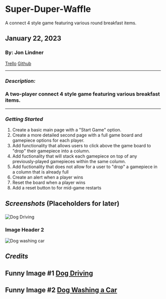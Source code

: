 # Super-Duper-Waffle
A connect 4 style game featuring various round breakfast items. 

## January 22, 2023
### By: Jon Lindner 
[Trello](https://trello.com/b/rVsfNxfU/super-duper-waffle)
[Github](https://github.com/jonclindner/Super-Duper-Waffle)

***
### ***Description:***
### A two-player connect 4 style game featuring various breakfast items. 
***
### ***Getting Started***
1. Create a basic main page with a "Start Game" option.
2. Create a more detailed second page with a full game board and gamepiece options for each player. 
3. Add functionality that allows users to click above the game board to "drop" their gamepiece into a column. 
4. Add fuctionality that will stack each gamepiece on top of any previously-played gamepieces within the same column. 
5. Add fuctionality that does not allow for a user to "drop" a gamepiece in a column that is already full
6. Create an alert when a player wins
7. Reset the board when a player wins
8. Add a reset button to for mid-game restarts
## *Screenshots* (Placeholders for later)
###  
![Dog Driving](https://external-preview.redd.it/KZsaI_fc2a_loZGRnLINXkDWlA1UtdnTD_M9UztYbD0.jpg?auto=webp&s=bcbe8394a24ac4aee3f400b86db755770d9262fa)
### Image Header 2
![Dog washing car](https://external-preview.redd.it/hXUOm3IxCt6J_L7KL550FVee4hM6zIkxWrgjhkvU1yU.jpg?auto=webp&s=91513707962cbffe28cf37b614b9c3844dfa4791)

## ***Credits***
## Funny Image #1 [Dog Driving](https://www.reddit.com/r/funny/comments/rndev/dogs_doing_people_things_is_always_funny_always/)
## Funny Image #2 [Dog Washing a Car](https://www.reddit.com/r/aww/comments/396ikv/dogs_doing_people_things/)